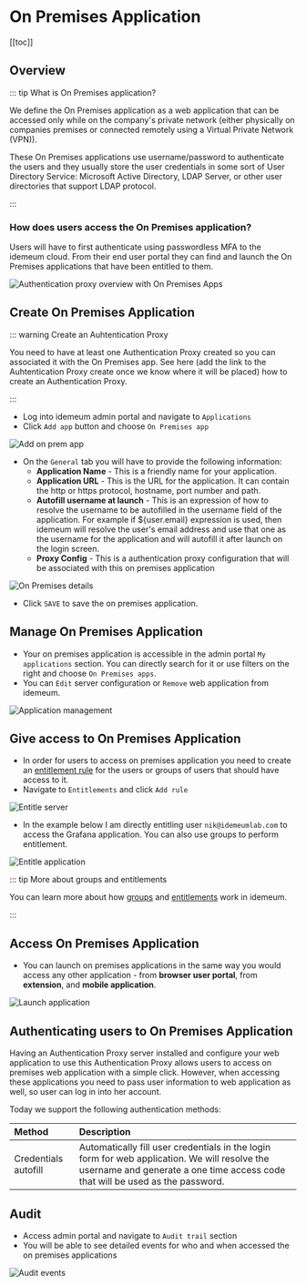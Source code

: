 # On Premises Application
[[toc]]

## Overview



::: tip What is On Premises application?

We define the On Premises application as a web application that can be accessed only while on the company's private network (either physically on companies premises or connected remotely using a Virtual Private Network (VPN)).

These On Premises applications use username/password to authenticate the users and they usually store the user credentials in some sort of User Directory Service: Microsoft Active Directory, LDAP Server, or other user directories that support LDAP protocol.

:::

### How does users access the On Premises application?
Users will have to first authenticate using passwordless MFA to the idemeum cloud. From their end user portal they can find and launch the On Premises applications that have been entitled to them.

![Authentication proxy overview with On Premises Apps](../remote-access/images/authentication-proxy-on-prem-app-overview.png)

## Create On Premises Application

::: warning Create an Auhtentication Proxy

You need to have at least one Authentication Proxy created so you can associated it with the On Premises app. See here (add the link to the Auhtentication Proxy create once we know where it will be placed) how to create an Authentication Proxy.

:::

* Log into idemeum admin portal and navigate to `Applications`
* Click `Add app` button and choose `On Premises app`

![Add on prem app](../remote-access/images/add-on-prem-app-option.png)


* On the `General` tab you will have to provide the following information:
	* **Application Name** - This is a friendly name for your application.
	* **Application URL** - This is the URL for the application. It can contain the http or https protocol, hostname, port number and path.
	* **Autofill username at launch** - This is an expression of how to resolve the username to be autofilled in the username field of the application. For example if ${user.email} expression is used, then idemeum will resolve the user's email address and use that one as the username for the application and will autofill it after launch on the login screen.
	* **Proxy Config** - This is a authentication proxy configuration that will be associated with this on premises application

![On Premises details](../remote-access/images/on-premises-app-details.png)

* Click `SAVE` to save the on premises application.


## Manage On Premises Application
* Your on premises application is accessible in the admin portal `My applications` section. You can directly search for it or use filters on the right and choose `On Premises apps`.
* You can `Edit` server configuration or `Remove` web application from idemeum.

![Application management](../remote-access/images/on-prem-application-management.png)

## Give access to On Premises Application

* In order for users to access on premises application you need to create an [entitlement rule](../application-entitlements.html) for the users or groups of users that should have access to it.
* Navigate to `Entitlements` and click `Add rule`

![Entitle server](../remote-access/images/entitle-server.png)

* In the example below I am directly entitling user `nik@idemeumlab.com` to access the Grafana application. You can also use groups to perform entitlement.

![Entitle application](../remote-access/images/entitlement-on-prem-app-config.png)

::: tip More about groups and entitlements

You can learn more about how [groups](../group-management.html) and [entitlements](../application-entitlements.html) work in idemeum.

:::

## Access On Premises Application

* You can launch on premises applications in the same way you would access any other application - from **browser user portal**, from **extension**, and **mobile application**.

![Launch application](../remote-access/images/launch-app.png)


## Authenticating users to On Premises Application

Having an Authentication Proxy server installed and configure your web application to use this Authentication Proxy allows users to access on premises web application with a simple click. However, when accessing these applications you need to pass user information to web application as well, so user can log in into her account.

Today we support the following authentication methods:

|     Method        | Description |
| :----------------- |:-----------|
| Credentials autofill    | Automatically fill user credentials in the login form for web application. We will resolve the username and generate a one time access code that will be used as the password.           |


## Audit
* Access admin portal and navigate to `Audit trail` section
* You will be able to see detailed events for who and when accessed the on premises applications

![Audit events](../remote-access/images/on-prem-application-audit.png)
